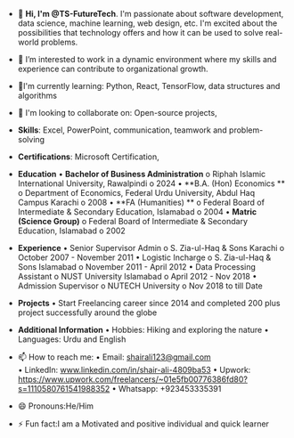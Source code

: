 - 👋 **Hi, I'm @TS-FutureTech**. I'm passionate about software development, data science, machine learning, web design, etc. I'm excited about the possibilities that technology offers and how it can be used to solve real-world problems.
- 👀 I’m interested to work in a dynamic environment where my skills and experience can contribute to organizational growth.
- 🌱I'm currently learning: Python, React, TensorFlow, data structures and algorithms
- 💞️ I'm looking to collaborate on: Open-source projects,
- **Skills**: Excel, PowerPoint, communication, teamwork and problem-solving
- **Certifications**: Microsoft Certification,
- **Education**
  •	**Bachelor of Business Administration**
    o	Riphah Islamic International University, Rawalpindi
    o	2024
  •	**B.A. (Hon) Economics **
    o	Department of Economics, Federal Urdu University, Abdul Haq Campus Karachi
    o	2008
  •	**FA (Humanities) **
    o	Federal Board of Intermediate & Secondary Education, Islamabad
    o	2004
  •	**Matric (Science Group)** 
    o	Federal Board of Intermediate & Secondary Education, Islamabad
    o	2002
- **Experience**
  •	Senior Supervisor Admin 
    o	S. Zia-ul-Haq & Sons Karachi
    o	October 2007 - November 2011
  •	Logistic Incharge 
    o	S. Zia-ul-Haq & Sons Islamabad
    o	November 2011 - April 2012
  •	Data Processing Assistant 
    o	NUST University Islamabad 
    o	April 2012 - Nov 2018
  •	Admission Supervisor
    o	NUTECH University
    o	Nov 2018 to till Date
-  **Projects**
    •	Start Freelancing career since 2014 and completed 200 plus project successfully around the globe
-  **Additional Information**
    •	Hobbies: Hiking and exploring the nature 
    •	Languages: Urdu and English


- 📫 How to reach me:
      •	Email: shairali123@gmail.com	
      •	LinkedIn:  www.linkedin.com/in/shair-ali-4809ba53
      •	Upwork: https://www.upwork.com/freelancers/~01e5fb00776386fd80?s=1110580761541988352 
      •	Whatsapp: +923453335391 

- 😄 Pronouns:He/Him
- ⚡ Fun fact:I am a Motivated and positive individual and quick learner

<!---
TS-FutureTech/TS-FutureTech is a ✨ special ✨ repository because its `README.md` (this file) appears on your GitHub profile.
You can click the Preview link to take a look at your changes.
--->
